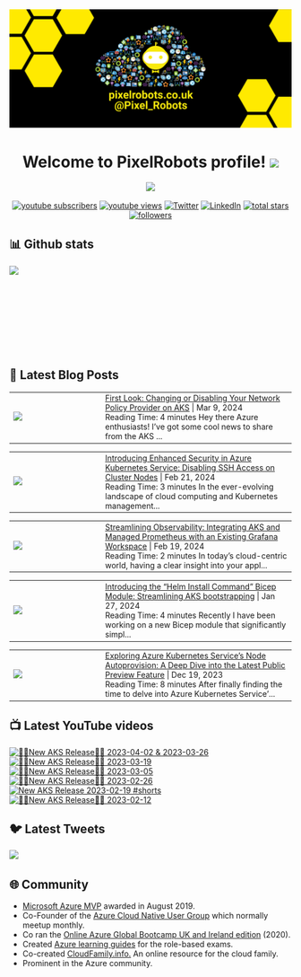## [![PixelRobots header](https://github.com/PixelRobots/PixelRobots/blob/master/images/PixelRobots_Desktop_Wallpaper.png?raw=true)](https://pixelrobots.co.uk)

<h1 align="center">
  Welcome to PixelRobots profile!
  <img src="https://media.giphy.com/media/hvRJCLFzcasrR4ia7z/giphy.gif" width="28">
</h1>

<!-- Typing SVG by DenverCoder1 - https://github.com/DenverCoder1/readme-typing-svg -->
<p align="center">
  <a href="https://github.com/DenverCoder1/readme-typing-svg"><img src="https://readme-typing-svg.herokuapp.com/?lines=Azure%20Advocate%20and%20Microsoft%20MVP;Sysadmin%20at%20heart;15%2B%20years%20of%20IT%20experience;Always%20learning%20new%20things&font=roboto&center=true&width=440&height=45&color=ffea00&vCenter=true&size=22"></a>
</p>


<p align="center">
  <a href="https://www.youtube.com/c/pixelrobots?sub_confirmation=1">
    <img alt="youtube subscribers" title="Subscribe to my YouTube channel" src="https://img.shields.io/youtube/channel/subscribers/UCs6gF5L-7iaoHlTDYpAlgsQ?style=for-the-badge&logo=youtube&logoColor=white&link=https://www.youtube.com/c/pixelrobots?sub_confirmation=1"/></a> 
  <a href="https://www.youtube.com/c/pixelrobots?sub_confirmation=1">
    <img alt="youtube views" title="YouTube views" src="https://img.shields.io/youtube/channel/views/UCs6gF5L-7iaoHlTDYpAlgsQ?style=for-the-badge&logo=youtube&logoColor=white&link=https://www.youtube.com/c/pixelrobots?sub_confirmation=1"/></a> 
  <a href="https://twitter.com/pixel_robots?ref_src=twsrc%5Etfw">
    <img alt="Twitter" title="Twitter" src="https://img.shields.io/twitter/follow/pixel_robots?color=lightblue&label=%40pixel_robots&logo=twitter&logoColor=white&style=for-the-badge"></a>
  <a href="https://www.linkedin.com/in/richard-hooper-uk">
    <img alt="LinkedIn" title="LinkedIn" src="https://img.shields.io/badge/-Richard%20Hooper-blue?style=for-the-badge&logo=Linkedin&logoColor=white/"></a>
  <a href="https://github.com/pixelrobots?tab=repositories&sort=stargazers">
    <img alt="total stars" title="Total stars on GitHub" src="https://img.shields.io/github/stars/pixelrobots?logo=github&logoColor=white&style=for-the-badge"/></a>
  <a href="https://github.com/pixelrobots?tab=followers">
    <img alt="followers" title="Follow me on Github" src="https://img.shields.io/github/followers/pixelrobots?style=for-the-badge&logo=github&logoColor=white"/></a>
</p>


## 📊 Github stats
<p >
  <img align="left" src="https://github-readme-stats.vercel.app/api?username=pixelrobots&show_icons=true&bg_color=ffea00&title_color=000000&text_color=000000&icon_color=ff0000&hide_border=true&count_private=true" />
</p>

</br>
</br>
</br>
</br>
</br>
</br>
</br>
</br>
</br>

## 📝 Latest Blog Posts
<!-- BLOG-POST-LIST:START --><table style="width:100%"><tr><td style="width:150px"><a href="https://pixelrobots.co.uk/2024/03/first-look-changing-or-disabling-your-network-policy-provider-on-aks/?utm_source=rss&utm_medium=rss&utm_campaign=first-look-changing-or-disabling-your-network-policy-provider-on-aks"><img width="280px" src="https://pixelrobots.co.uk/wp-content/uploads/2024/03/thumbnail-360-×-240-px-12.png"></a></td><td><a href="https://pixelrobots.co.uk/2024/03/first-look-changing-or-disabling-your-network-policy-provider-on-aks/?utm_source=rss&utm_medium=rss&utm_campaign=first-look-changing-or-disabling-your-network-policy-provider-on-aks">First Look: Changing or Disabling Your Network Policy Provider on AKS</a> | Mar 9, 2024 <br> Reading Time:  4 minutes Hey there Azure enthusiasts! I’ve got some cool news to share from the AKS ...</td></tr></table>
<table style="width:100%"><tr><td style="width:150px"><a href="https://pixelrobots.co.uk/2024/02/introducing-enhanced-security-in-azure-kubernetes-service-disabling-ssh-access-on-cluster-nodes/?utm_source=rss&utm_medium=rss&utm_campaign=introducing-enhanced-security-in-azure-kubernetes-service-disabling-ssh-access-on-cluster-nodes"><img width="280px" src="https://pixelrobots.co.uk/wp-content/uploads/2024/02/thumbnail-360-×-240-px-11.png"></a></td><td><a href="https://pixelrobots.co.uk/2024/02/introducing-enhanced-security-in-azure-kubernetes-service-disabling-ssh-access-on-cluster-nodes/?utm_source=rss&utm_medium=rss&utm_campaign=introducing-enhanced-security-in-azure-kubernetes-service-disabling-ssh-access-on-cluster-nodes">Introducing Enhanced Security in Azure Kubernetes Service: Disabling SSH Access on Cluster Nodes</a> | Feb 21, 2024 <br> Reading Time:  3 minutes In the ever-evolving landscape of cloud computing and Kubernetes management...</td></tr></table>
<table style="width:100%"><tr><td style="width:150px"><a href="https://pixelrobots.co.uk/2024/02/streamlining-observability-integrating-aks-and-managed-prometheus-with-an-existing-grafana-workspace/?utm_source=rss&utm_medium=rss&utm_campaign=streamlining-observability-integrating-aks-and-managed-prometheus-with-an-existing-grafana-workspace"><img width="280px" src="https://pixelrobots.co.uk/wp-content/uploads/2024/02/thumbnail-360-×-240-px-10.png"></a></td><td><a href="https://pixelrobots.co.uk/2024/02/streamlining-observability-integrating-aks-and-managed-prometheus-with-an-existing-grafana-workspace/?utm_source=rss&utm_medium=rss&utm_campaign=streamlining-observability-integrating-aks-and-managed-prometheus-with-an-existing-grafana-workspace">Streamlining Observability: Integrating AKS and Managed Prometheus with an Existing Grafana Workspace</a> | Feb 19, 2024 <br> Reading Time:  2 minutes In today&#8217;s cloud-centric world, having a clear insight into your appl...</td></tr></table>
<table style="width:100%"><tr><td style="width:150px"><a href="https://pixelrobots.co.uk/2024/01/introducing-the-helm-install-command-bicep-module-streamlining-aks-bootstrapping/?utm_source=rss&utm_medium=rss&utm_campaign=introducing-the-helm-install-command-bicep-module-streamlining-aks-bootstrapping"><img width="280px" src="https://pixelrobots.co.uk/wp-content/uploads/2024/01/thumbnail-360-×-240-px-9.png"></a></td><td><a href="https://pixelrobots.co.uk/2024/01/introducing-the-helm-install-command-bicep-module-streamlining-aks-bootstrapping/?utm_source=rss&utm_medium=rss&utm_campaign=introducing-the-helm-install-command-bicep-module-streamlining-aks-bootstrapping">Introducing the “Helm Install Command” Bicep Module: Streamlining AKS bootstrapping</a> | Jan 27, 2024 <br> Reading Time:  4 minutes Recently I have been working on a new Bicep module that significantly simpl...</td></tr></table>
<table style="width:100%"><tr><td style="width:150px"><a href="https://pixelrobots.co.uk/2023/12/exploring-azure-kubernetes-services-node-autoprovision-a-deep-dive-into-the-latest-public-preview-feature/?utm_source=rss&utm_medium=rss&utm_campaign=exploring-azure-kubernetes-services-node-autoprovision-a-deep-dive-into-the-latest-public-preview-feature"><img width="280px" src="https://pixelrobots.co.uk/wp-content/uploads/2023/12/thumbnail-360-×-240-px-7.png"></a></td><td><a href="https://pixelrobots.co.uk/2023/12/exploring-azure-kubernetes-services-node-autoprovision-a-deep-dive-into-the-latest-public-preview-feature/?utm_source=rss&utm_medium=rss&utm_campaign=exploring-azure-kubernetes-services-node-autoprovision-a-deep-dive-into-the-latest-public-preview-feature">Exploring Azure Kubernetes Service’s Node Autoprovision: A Deep Dive into the Latest Public Preview Feature</a> | Dec 19, 2023 <br> Reading Time:  8 minutes After finally finding the time to delve into Azure Kubernetes Service&#8217...</td></tr></table>
<!-- BLOG-POST-LIST:END -->

## 📺 Latest YouTube videos
<!-- BEGIN YOUTUBE-CARDS -->
[![🚨📢New AKS Release📢🚨 2023-04-02 & 2023-03-26](https://ytcards.demolab.com/?id=JZ7A1eZcXLM&title=%F0%9F%9A%A8%F0%9F%93%A2New+AKS+Release%F0%9F%93%A2%F0%9F%9A%A8+2023-04-02+%26+2023-03-26&lang=en&timestamp=1681319768&background_color=%230d1117&title_color=%23ffffff&stats_color=%23dedede&max_title_lines=1&width=250&border_radius=5 "🚨📢New AKS Release📢🚨 2023-04-02 & 2023-03-26")](https://www.youtube.com/watch?v=JZ7A1eZcXLM)
[![🚨📢New AKS Release📢🚨 2023-03-19](https://ytcards.demolab.com/?id=vbJK-_5ZPns&title=%F0%9F%9A%A8%F0%9F%93%A2New+AKS+Release%F0%9F%93%A2%F0%9F%9A%A8+2023-03-19&lang=en&timestamp=1680115411&background_color=%230d1117&title_color=%23ffffff&stats_color=%23dedede&max_title_lines=1&width=250&border_radius=5 "🚨📢New AKS Release📢🚨 2023-03-19")](https://www.youtube.com/watch?v=vbJK-_5ZPns)
[![🚨📢New AKS Release📢🚨 2023-03-05](https://ytcards.demolab.com/?id=P65MP0XRuxI&title=%F0%9F%9A%A8%F0%9F%93%A2New+AKS+Release%F0%9F%93%A2%F0%9F%9A%A8+2023-03-05&lang=en&timestamp=1678955130&background_color=%230d1117&title_color=%23ffffff&stats_color=%23dedede&max_title_lines=1&width=250&border_radius=5 "🚨📢New AKS Release📢🚨 2023-03-05")](https://www.youtube.com/watch?v=P65MP0XRuxI)
[![🚨📢New AKS Release📢🚨 2023-02-26](https://ytcards.demolab.com/?id=W3BUE-uoLRo&title=%F0%9F%9A%A8%F0%9F%93%A2New+AKS+Release%F0%9F%93%A2%F0%9F%9A%A8+2023-02-26&lang=en&timestamp=1677838392&background_color=%230d1117&title_color=%23ffffff&stats_color=%23dedede&max_title_lines=1&width=250&border_radius=5 "🚨📢New AKS Release📢🚨 2023-02-26")](https://www.youtube.com/watch?v=W3BUE-uoLRo)
[![New AKS Release 2023-02-19 #shorts](https://ytcards.demolab.com/?id=E1USlyXcmQ8&title=New+AKS+Release+2023-02-19+%23shorts&lang=en&timestamp=1677421524&background_color=%230d1117&title_color=%23ffffff&stats_color=%23dedede&max_title_lines=1&width=250&border_radius=5 "New AKS Release 2023-02-19 #shorts")](https://www.youtube.com/watch?v=E1USlyXcmQ8)
[![🚨📢New AKS Release📢🚨 2023-02-12](https://ytcards.demolab.com/?id=iBYAUbdsX7w&title=%F0%9F%9A%A8%F0%9F%93%A2New+AKS+Release%F0%9F%93%A2%F0%9F%9A%A8+2023-02-12&lang=en&timestamp=1676967703&background_color=%230d1117&title_color=%23ffffff&stats_color=%23dedede&max_title_lines=1&width=250&border_radius=5 "🚨📢New AKS Release📢🚨 2023-02-12")](https://www.youtube.com/watch?v=iBYAUbdsX7w)
<!-- END YOUTUBE-CARDS -->


## 🐦 Latest Tweets


[<img src="https://img.shields.io/badge/-Follow-blue?style=for-the-badge&logo=twitter&logoColor=white"/>](https://twitter.com/pixel_robots?ref_src=twsrc%5Etfw")



## :globe_with_meridians: Community
- <a href="https://mvp.microsoft.com/en-us/PublicProfile/5003450?fullName=Richard%20Hooper=1">Microsoft Azure MVP</a> awarded in August 2019.
- Co-Founder of the <a href="https://azurecloudnative.io/">Azure Cloud Native User Group</a> which normally meetup monthly.
- Co ran the <a href="https://www.youtube.com/channel/UC6SpVz6lkAbOjAlvMxL8TmA">Online Azure Global Bootcamp UK and Ireland edition</a> (2020).
- Created <a href="https://github.com/PixelRobots/Azure-Study-Guides">Azure learning guides</a> for the role-based exams.
- Co-created <a href="https://cloudfamily.info/">CloudFamily.info.</a> An online resource for the cloud family.
- Prominent in the Azure community.

<!--
### 💻 Projects
- 


### 📖 Azure Learning Resources
- 

### 📫 Where to find me
- <a href="https://pixelrobots.co.uk">Blog</a>
- <a href="https://twitter.com/Pixel_Robots">Twitter</a>
- <a href="https://www.youtube.com/channel/UCs6gF5L-7iaoHlTDYpAlgsQ/">YouTube</a>
- <a href="https://www.linkedin.com/in/richard-hooper-598a1412/">LinkedIn</a>
-->

